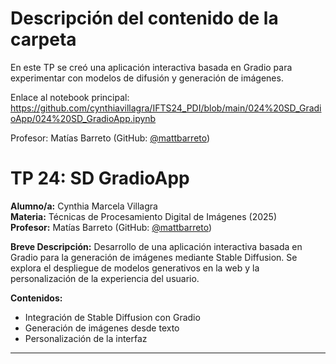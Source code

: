 # Descripción del contenido de la carpeta
En este TP se creó una aplicación interactiva basada en Gradio para experimentar con modelos de difusión y generación de imágenes.

Enlace al notebook principal: https://github.com/cynthiavillagra/IFTS24_PDI/blob/main/024%20SD_GradioApp/024%20SD_GradioApp.ipynb

Profesor: Matías Barreto (GitHub: [@mattbarreto](https://github.com/mattbarreto))

# TP 24: SD GradioApp

**Alumno/a:** Cynthia Marcela Villagra  
**Materia:** Técnicas de Procesamiento Digital de Imágenes (2025)  
**Profesor:** Matías Barreto (GitHub: [@mattbarreto](https://github.com/mattbarreto))

**Breve Descripción:**
Desarrollo de una aplicación interactiva basada en Gradio para la generación de imágenes mediante Stable Diffusion. Se explora el despliegue de modelos generativos en la web y la personalización de la experiencia del usuario.

**Contenidos:**
- Integración de Stable Diffusion con Gradio
- Generación de imágenes desde texto
- Personalización de la interfaz

---
